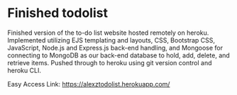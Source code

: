 # Finished todolist
Finished version of the to-do list website hosted remotely on heroku. Implemented utilizing EJS templating and layouts, CSS, Bootstrap CSS, JavaScript, Node.js and Express.js back-end handling, and Mongoose for connecting to MongoDB as our back-end database to hold, add, delete, and retrieve items. Pushed through to heroku using git version control and heroku CLI.

Easy Access Link: https://alexztodolist.herokuapp.com/
